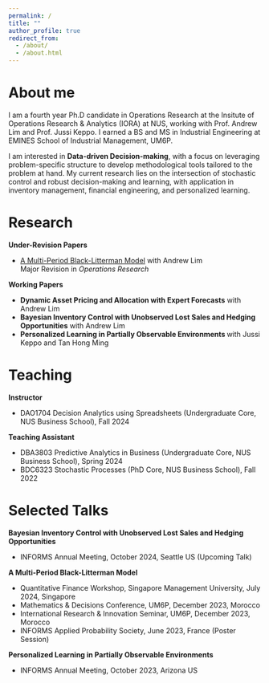 ```yaml
---
permalink: /
title: ""
author_profile: true
redirect_from: 
  - /about/
  - /about.html
---
```


About me
=========

I am a fourth year Ph.D candidate in Operations Research at the Insitute of Operations Research & Analytics (IORA) at NUS, working with Prof. Andrew Lim and Prof. Jussi Keppo. I earned a BS and MS in Industrial Engineering at EMINES School of Industrial Management, UM6P.

I am interested in <b>Data-driven Decision-making</b>, with a focus on leveraging problem-specific structure to develop methodological tools tailored to the problem at hand. My current research lies on the intersection of stochastic control and robust decision-making and learning, with application in inventory management, financial engineering, and personalized learning. 


Research
==============

**Under-Revision Papers**
- [A Multi-Period Black-Litterman Model](https://papers.ssrn.com/sol3/papers.cfm?abstract_id=4811035) with Andrew Lim <br>
Major Revision in <em>Operations Research</em>

**Working Papers**
- <b>Dynamic Asset Pricing and Allocation with Expert Forecasts</b> with Andrew Lim
- <b> Bayesian Inventory Control with Unobserved Lost Sales and Hedging Opportunities</b> with Andrew Lim
- <b> Personalized Learning in Partially Observable Environments </b> with Jussi Keppo and Tan Hong Ming 


Teaching
======

**Instructor**
- DAO1704 Decision Analytics using Spreadsheets (Undergraduate Core, NUS Business School),  Fall 2024

**Teaching Assistant**
- DBA3803 Predictive Analytics in Business  (Undergraduate Core, NUS Business School),  Spring 2024
- BDC6323 Stochastic Processes (PhD Core, NUS Business School), Fall 2022


Selected Talks
=====
<b>Bayesian Inventory Control with Unobserved Lost Sales and Hedging Opportunities</b>
- INFORMS Annual Meeting, October 2024, Seattle US (Upcoming Talk)

 <b>A Multi-Period Black-Litterman Model</b> 
  - Quantitative Finance Workshop, Singapore Management University, July 2024, Singapore
  - Mathematics & Decisions Conference, UM6P, December 2023, Morocco
  - International Research & Innovation Seminar, UM6P, December 2023, Morocco
  - INFORMS Applied Probability Society, June 2023, France (Poster Session)

  <b>Personalized Learning in Partially Observable Environments</b>
  - INFORMS Annual Meeting, October 2023, Arizona US
